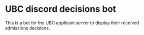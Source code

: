 # UBC discord decisions bot

This is a bot for the UBC applicant server to display their received admissions decisions.
